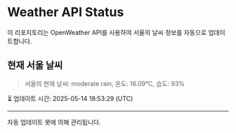 
# Weather API Status

이 리포지토리는 OpenWeather API를 사용하여 서울의 날씨 정보를 자동으로 업데이트합니다.

## 현재 서울 날씨
> 서울의 현재 날씨: moderate rain, 온도: 16.09°C, 습도: 93%

⏳ 업데이트 시간: 2025-05-14 18:53:29 (UTC)

---
자동 업데이트 봇에 의해 관리됩니다.
